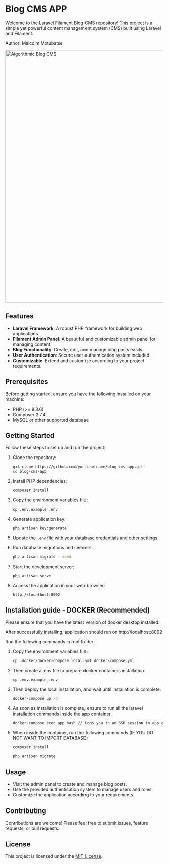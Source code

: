 # Blog CMS APP

Welcome to the Laravel Filament Blog CMS repository! This project is a simple yet powerful content management system (CMS) built using Laravel and Filament.

Author: Malcolm Motubatse

<p align="left">
    <a href="#">
        <img 
            src="https://res.cloudinary.com/droskhnig/image/upload/v1714300884/screenshot_anstde.png" 
            width="800" 
            alt="Algorithmic Blog CMS" />
    </a>
</p>


## Features

- **Laravel Framework**: A robust PHP framework for building web applications.
- **Filament Admin Panel**: A beautiful and customizable admin panel for managing content.
- **Blog Functionality**: Create, edit, and manage blog posts easily.
- **User Authentication**: Secure user authentication system included.
- **Customizable**: Extend and customize according to your project requirements.

## Prerequisites

Before getting started, ensure you have the following installed on your machine:

- PHP (>= 8.3.6)
- Composer 2.7.4
- MySQL or other supported database

## Getting Started

Follow these steps to set up and run the project:

1. Clone the repository:

    ```bash
    git clone https://github.com/yourusername/blog-cms-app.git
    cd blog-cms-app
    ```

2. Install PHP dependencies:

    ```bash
    composer install
    ```

3. Copy the environment variables file:

    ```bash
    cp .env.example .env
    ```

4. Generate application key:

    ```bash
    php artisan key:generate
    ```

5. Update the `.env` file with your database credentials and other settings.

6. Run database migrations and seeders:

    ```bash
    php artisan migrate --seed
    ```

7. Start the development server:

    ```bash
    php artisan serve
    ```

8. Access the application in your web browser:

    ```
    http://localhost:8002
    ```

## Installation guide - DOCKER (Recommended)

Please ensure that you have the latest version of docker desktop installed.

After successfully installing, application should run on http://localhost:8002

Run the following commands in root folder:

1. Copy the environment variables file:

    ```bash
    cp .docker/docker-compose.local.yml docker-compose.yml
    ```

2. Then create a .env file to prepare docker containers installation.

    ```bash
    cp .env.example .env
    ```

3. Then deploy the local installation, and wait until installation is complete.

    ```bash
    docker-compose up -d
    ```

4. As soon as installation is complete, ensure to run all the laravel installation commands inside the app container.

    ```bash
    docker-compose exec app bash // Logs you in an SSH session in app container
    ```

5. When inside the container, run the following commands (IF YOU DO NOT WANT TO IMPORT DATABASE)

    ```bash
    composer install
    ```

    ```bash
    php artisan migrate
    ```

## Usage

- Visit the admin panel to create and manage blog posts.
- Use the provided authentication system to manage users and roles.
- Customize the application according to your requirements.

## Contributing

Contributions are welcome! Please feel free to submit issues, feature requests, or pull requests.

## License

This project is licensed under the [MIT License](LICENSE).
